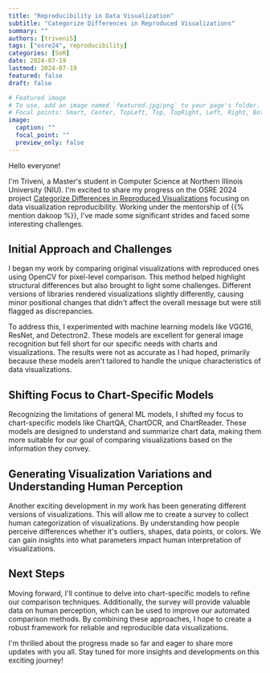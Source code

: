 ```yaml
---
title: "Reproducibility in Data Visualization"
subtitle: "Categorize Differences in Reproduced Visualizations"
summary: ""
authors: [triveni5]
tags: ["osre24", reproducibility]
categories: [SoR]
date: 2024-07-19
lastmod: 2024-07-19
featured: false
draft: false

# Featured image
# To use, add an image named `featured.jpg/png` to your page's folder.
# Focal points: Smart, Center, TopLeft, Top, TopRight, Left, Right, BottomLeft, Bottom, BottomRight.
image:
  caption: ""
  focal_point: ""
  preview_only: false
---
```

Hello everyone!

I'm Triveni, a Master's student in Computer Science at Northern Illinois University (NIU). I'm excited to share my progress on the OSRE 2024 project [Categorize Differences in Reproduced Visualizations](/project/osre24/niu/repro-vis/) focusing on data visualization reproducibility. Working under the mentorship of {{% mention dakoop %}}, I've made some significant strides and faced some interesting challenges.

## Initial Approach and Challenges
I began my work by comparing original visualizations with reproduced ones using OpenCV for pixel-level comparison. This method helped highlight structural differences but also brought to light some challenges. Different versions of libraries rendered visualizations slightly differently, causing minor positional changes that didn't affect the overall message but were still flagged as discrepancies.

To address this, I experimented with machine learning models like VGG16, ResNet, and Detectron2. These models are excellent for general image recognition but fell short for our specific needs with charts and visualizations. The results were not as accurate as I had hoped, primarily because these models aren't tailored to handle the unique characteristics of data visualizations.

## Shifting Focus to Chart-Specific Models
Recognizing the limitations of general ML models, I shifted my focus to chart-specific models like ChartQA, ChartOCR, and ChartReader. These models are designed to understand and summarize chart data, making them more suitable for our goal of comparing visualizations based on the information they convey.

## Generating Visualization Variations and Understanding Human Perception
Another exciting development in my work has been generating different versions of visualizations. This will allow me to create a survey to collect human categorization of visualizations. By understanding how people perceive differences whether it's outliers, shapes, data points, or colors. We can gain insights into what parameters impact human interpretation of visualizations.

## Next Steps
Moving forward, I'll continue to delve into chart-specific models to refine our comparison techniques. Additionally, the survey will provide valuable data on human perception, which can be used to improve our automated comparison methods. By combining these approaches, I hope to create a robust framework for reliable and reproducible data visualizations.

I'm thrilled about the progress made so far and eager to share more updates with you all. Stay tuned for more insights and developments on this exciting journey!

